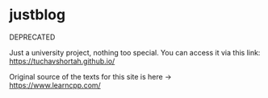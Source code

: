 # justblog
DEPRECATED

Just a university project, nothing too special.
You can access it via this link: https://tuchavshortah.github.io/

Original source of the texts for this site is here -> https://www.learncpp.com/
